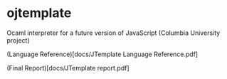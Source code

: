 # ojtemplate
Ocaml interpreter for a future version of JavaScript (Columbia University project)

(Language Reference)[docs/JTemplate Language Reference.pdf]

(Final Report)[docs/JTemplate report.pdf]





